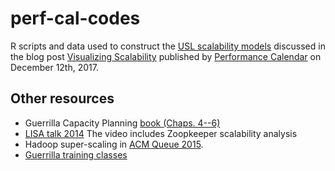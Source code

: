 # perf-cal-codes

R scripts and data used to construct the 
[USL scalability models](http://www.perfdynamics.com/Manifesto/USLscalability.html) discussed in the blog post 
[Visualizing Scalability](https://calendar.perfplanet.com/2017/visualizing-scalability/) published by 
[Performance Calendar](https://calendar.perfplanet.com/2017/) on December 12th, 2017.


## Other resources

* Guerrilla Capacity Planning [book (Chaps. 4--6)](http://www.perfdynamics.com/iBook/gcap.html)
* [LISA talk 2014](https://www.usenix.org/conference/lisa14/conference-program/presentation/gunther) 
The video includes Zoopkeeper scalability analysis
* Hadoop super-scaling in [ACM Queue 2015](http://queue.acm.org/detail.cfm?id=2789974).
* [Guerrilla training classes](http://www.perfdynamics.com/Classes/schedule.html)

